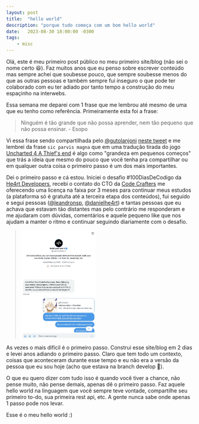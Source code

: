 ```yaml
---
layout: post
title:  "hello world"
description: "porque tudo começa com um bom hello world"
date:   2023-08-30 18:00:00 -0300
tags:
    - misc
---
```

Olá, este é meu primeiro post público no meu primeiro site/blog (não sei o nome certo 😆). Faz muitos anos que eu penso sobre escrever conteúdo mas sempre achei que soubesse pouco, que sempre soubesse menos do que as outras pessoas e também sempre fui inseguro o que pode ter colaborado com eu ter adiado por tanto tempo a construção do meu espaçinho na interwebs.

Essa semana me deparei com 1 frase que me lembrou até mesmo de uma que eu tenho como referência. Primeiramente esta foi a frase:

> Ninguém é tão grande que não possa aprender, nem tão pequeno que não possa ensinar. - Esopo

Vi essa frase sendo compartilhada pelo [@gutolanjoni](https://twitter.com) [neste tweet](https://twitter.com/gutolanjoni/status/1696506185338204206) e me lembrei da frase `sic parvis magna` que em uma tradução tirada do jogo [Uncharted 4 A Thief's end](https://www.playstation.com/pt-br/games/uncharted-4-a-thiefs-end/) é algo como "grandeza em pequenos começos" que trás a ideia que mesmo do pouco que você tenha pra compartilhar ou em qualquer outra coisa o primeiro passo é um dos mais importantes.

Dei o primeiro passo e cá estou. Iniciei o desafio #100DiasDeCodigo da [He4rt Developers](https://twitter.com/He4rtDevs), recebi o contato do CTO da [Code Crafters](https://twitter.com/codecraftersio) me oferecendo uma licença na faixa por 3 meses para continuar meus estudos (a plataforma só é gratuita até a terceira etapa dos conteúdos), fui seguido e segui pessoas ([@leandronsp](https://twitter.com/leandronsp), [@danielhe4rt](https://twitter.com/danielhe4rt)) e tantas pessoas que eu achava que estavam tão distantes mas pelo contrário me responderam e me ajudaram com dúvidas, comentários e aquele pequeno like que nos ajudam a manter o ritmo e continuar seguindo diariamente com o desafio.

> <img src="/assets/images/hello-world-paul.jpg" alt="Mensagem do CodeCrafters me presenteando com um VIP de 3 meses" width="200" height="auto">

As vezes o mais difícil é o primeiro passo. Construi esse site/blog em 2 dias e levei anos adiando o primeiro passo. Claro que tem todo um contexto, coisas que aconteceram durante esse tempo e eu não era a versão da pessoa que eu sou hoje (acho que estava na branch develop 🤣).

O que eu quero dizer com tudo isso é quando você tiver a chance, não pense muito, não pense demais, apenas dê o primeiro passo. Faz aquele hello world na linguagem que você sempre teve vontade, compartilhe seu primeiro to-do, sua primeira rest api, etc. A gente nunca sabe onde apenas 1 passo pode nos levar.

Esse é o meu hello world :)
